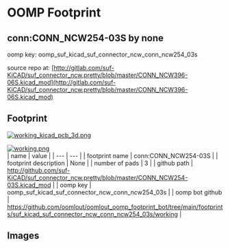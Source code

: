 # OOMP Footprint  
## conn:CONN_NCW254-03S  by none  
  
oomp key: oomp_suf_kicad_suf_connector_ncw_conn_ncw254_03s  
  
source repo at: [http://gitlab.com/suf-KiCAD/suf_connector_ncw.pretty/blob/master/CONN_NCW396-06S.kicad_mod](http://gitlab.com/suf-KiCAD/suf_connector_ncw.pretty/blob/master/CONN_NCW396-06S.kicad_mod)  
## Footprint  
  
[![working_kicad_pcb_3d.png](working_kicad_pcb_3d_600.png)](working_kicad_pcb_3d.png)  
  
[![working.png](working_600.png)](working.png)  
| name | value | 
| --- | --- | 
| footprint name | conn:CONN_NCW254-03S | 
| footprint description | None | 
| number of pads | 3 | 
| github path | http://github.com/suf-KiCAD/suf_connector_ncw.pretty/blob/master/CONN_NCW254-03S.kicad_mod | 
| oomp key | oomp_suf_kicad_suf_connector_ncw_conn_ncw254_03s | 
| oomp bot github | https://github.com/oomlout/oomlout_oomp_footprint_bot/tree/main/footprints/suf_kicad_suf_connector_ncw_conn_ncw254_03s/working | 
## Images  
